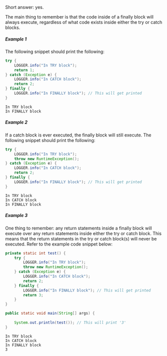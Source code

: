 Short answer: yes.

The main thing to remember is that the code inside of a finally block will always execute, regardless of what code exists inside either the try or catch blocks.

##### Example 1

The following snippet should print the following:

```java
try {
    LOGGER.info("In TRY block");
    return 1;
} catch (Exception e) {
    LOGGER.info("In CATCH block");
    return 2;
} finally {
    LOGGER.info("In FINALLY block"); // This will get printed
}
```

```
In TRY block
In FINALLY block
```

##### Example 2

If a catch block is ever executed, the finally block will still execute. The following snippet should print the following:

```java
try {
    LOGGER.info("In TRY block");
    throw new RuntimeException();
} catch (Exception e) {
    LOGGER.info("In CATCH block");
    return 2;
} finally {
    LOGGER.info("In FINALLY block"); // This will get printed
}
```

```
In TRY block
In CATCH block
In FINALLY block
```

##### Example 3

One thing to remember: any return statements inside a finally block will execute over any return statements inside either the try or catch block. This means that the return statements in the try or catch block(s) will never be executed. Refer to the example code snippet below:

```java
private static int test() {
    try {
        LOGGER.info("In TRY block");
        throw new RuntimeException();
    } catch (Exception e) {
        LOGGER.info("In CATCH block");
        return 2;
    } finally {
        LOGGER.info("In FINALLY block"); // This will get printed
        return 3;
    }
}

public static void main(String[] args) {
    
    System.out.println(test()); // This will print '3'
}
```

```
In TRY block
In CATCH block
In FINALLY block
3
```

